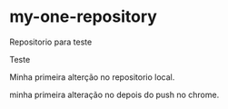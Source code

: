 # my-one-repository
Repositorio para teste

Teste


Minha primeira alterção no repositorio local.

minha primeira alteração no depois do push no chrome.
